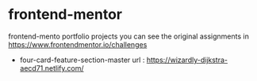 # frontend-mentor
frontend-mento portfolio projects
you can see the original assignments in https://www.frontendmentor.io/challenges

- four-card-feature-section-master
url : https://wizardly-dijkstra-aecd71.netlify.com/
